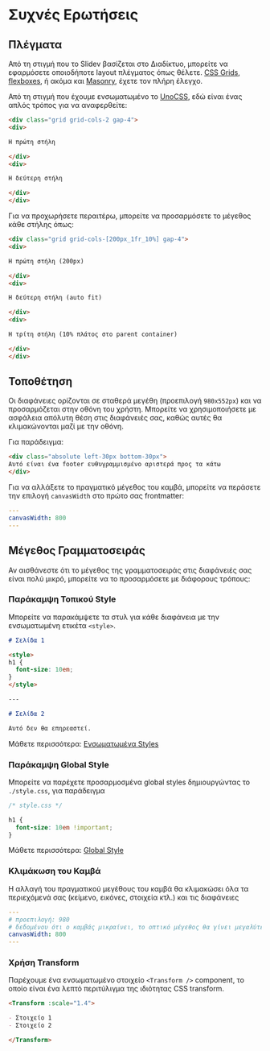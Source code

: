 # Συχνές Ερωτήσεις

## Πλέγματα

Από τη στιγμή που το Slidev βασίζεται στο Διαδίκτυο, μπορείτε να εφαρμόσετε οποιοδήποτε layout πλέγματος όπως θέλετε. [CSS Grids](https://css-tricks.com/snippets/css/complete-guide-grid/), [flexboxes](https://css-tricks.com/snippets/css/a-guide-to-flexbox/), ή ακόμα και [Masonry](https://css-tricks.com/native-css-masonry-layout-in-css-grid/), έχετε τον πλήρη έλεγχο.

Από τη στιγμή που έχουμε ενσωματωμένο το [UnoCSS](https://unocss.dev/), εδώ είναι ένας απλός τρόπος για να αναφερθείτε:

```html
<div class="grid grid-cols-2 gap-4">
<div>

Η πρώτη στήλη

</div>
<div>

Η δεύτερη στήλη

</div>
</div>
```

Για να προχωρήσετε περαιτέρω, μπορείτε να προσαρμόσετε το μέγεθος κάθε στήλης όπως:

```html
<div class="grid grid-cols-[200px_1fr_10%] gap-4">
<div>

Η πρώτη στήλη (200px)

</div>
<div>

Η δεύτερη στήλη (auto fit)

</div>
<div>

Η τρίτη στήλη (10% πλάτος στο parent container)

</div>
</div>
```

## Τοποθέτηση

Οι διαφάνειες ορίζονται σε σταθερά μεγέθη (προεπιλογή `980x552px`) και να προσαρμόζεται στην οθόνη του χρήστη. Μπορείτε να χρησιμοποιήσετε με ασφάλεια απόλυτη θέση στις διαφάνειές σας, καθώς αυτές θα κλιμακώνονται μαζί με την οθόνη.

Για παράδειγμα:

```html
<div class="absolute left-30px bottom-30px">
Αυτό είναι ένα footer ευθυγραμμισμένο αριστερά προς τα κάτω
</div>
```

Για να αλλάξετε το πραγματικό μέγεθος του καμβά, μπορείτε να περάσετε την επιλογή `canvasWidth` στο πρώτο σας frontmatter:

```yaml
---
canvasWidth: 800
---
```

## Μέγεθος Γραμματοσειράς

Αν αισθάνεστε ότι το μέγεθος της γραμματοσειράς στις διαφάνειές σας είναι πολύ μικρό, μπορείτε να το προσαρμόσετε με διάφορους τρόπους:

### Παράκαμψη Τοπικού Style

Μπορείτε να παρακάμψετε τα στυλ για κάθε διαφάνεια με την ενσωματωμένη ετικέτα `<style>`.

```md
# Σελίδα 1

<style>
h1 {
  font-size: 10em;
}
</style>

---

# Σελίδα 2

Αυτό δεν θα επηρεαστεί.
```

Μάθετε περισσότερα: [Ενσωματωμένα Styles](/guide/syntax.html#ενσωματωμένα-styles)

### Παράκαμψη Global Style

Μπορείτε να παρέχετε προσαρμοσμένα global styles δημιουργώντας το `./style.css`, για παράδειγμα

```css
/* style.css */

h1 {
  font-size: 10em !important;
}
```

Μάθετε περισσότερα: [Global Style](/custom/directory-structure.html#style)

### Κλιμάκωση του Καμβά

Η αλλαγή του πραγματικού μεγέθους του καμβά θα κλιμακώσει όλα τα περιεχόμενά σας (κείμενο, εικόνες, στοιχεία κτλ.) και τις διαφάνειες

```yaml
---
# προεπιλογή: 980
# δεδομένου ότι ο καμβάς μικραίνει, το οπτικό μέγεθος θα γίνει μεγαλύτερο
canvasWidth: 800
---
```

### Χρήση Transform

Παρέχουμε ένα ενσωματωμένο στοιχείο `<Transform />` component, το οποίο είναι ένα λεπτό περιτύλιγμα της ιδιότητας CSS transform.

```md
<Transform :scale="1.4">

- Στοιχείο 1
- Στοιχείο 2

</Transform>
```
